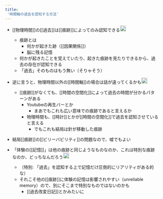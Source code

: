 ```yaml
---
title:
 '時間軸の過去を認知する方法'
---
```


- [[物理時間]]の[[過去]]は[[痕跡]]によってのみ認知できる<img src='https://scrapbox.io/api/pages/blu3mo-public/「時間」を哲学する/icon' alt='「時間」を哲学する.icon' height="19.5"/>
    - 痕跡とは
        - 何かが起きた跡（[[因果関係]]）
        - 脳に残る記憶
    - 何かが起きたことを覚えていたり、起きた痕跡を見たりできるから、過去の存在が認知できる
    - 「過去」そのものはもう無い（そりゃそう）

- 逆に言うと、物理時間以外の[[時間軸]]の場合は話が違ってくるかも<img src='https://scrapbox.io/api/pages/blu3mo-public/blu3mo/icon' alt='blu3mo.icon' height="19.5"/>
    - [[痕跡]]がなくても、[[時間の空間化]]によって過去の時間が分かるパターンがある
        - Youtubeの再生バーとか
            - まあでもこれも広い意味での痕跡であると言えるか
        - 物理時間も、[[時計]]とかが[[時間の空間化]]で過去を認知させていると言える
            - でもこれも結局は針が移動した痕跡
- 結局[[痕跡]]の[[ビリーバビリティ]]の問題なので、嘘でもよい

- 「体験の[[記憶]]」は他の痕跡と同じようなものなのか、これは特別な痕跡なのか、どっちなんだろう<img src='https://scrapbox.io/api/pages/blu3mo-public/blu3mo/icon' alt='blu3mo.icon' height="19.5"/>
    - （特別: 「過去」を認知する上で記憶だけ圧倒的にリアリティがある的な）
    - それこそ他の[[痕跡]]に体験の記憶は影響されやすい（unreliable memory）ので、別にそこまで特別なものではないのかも
        - [[過去改変日記]]とかみたいに

